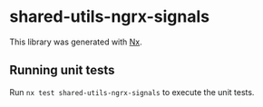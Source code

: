 # shared-utils-ngrx-signals

This library was generated with [Nx](https://nx.dev).

## Running unit tests

Run `nx test shared-utils-ngrx-signals` to execute the unit tests.
